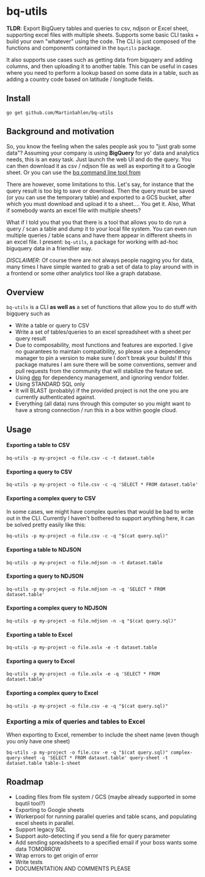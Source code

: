 # bq-utils
**TLDR**: Export BigQuery tables and queries to csv, ndjson or Excel sheet, supporting excel files with multiple sheets. Supports some basic CLI tasks + build your own "whatever" using the code. The CLI is just composed of the functions and components contained in the `bqutils` package.

It also supports use cases such as getting data from biguqery and adding columns, and then uploading it to another table. This can be useful in cases where you need to perform a lookup based on some data in a table, such as adding a country code based on latitude / longitude fields.

## Install
`go get github.com/MartinSahlen/bq-utils`

## Background and motivation
So, you know the feeling when the sales people ask you to "just grab some data"? Assuming your company is using **BigQuery** for yo' data and analytics needs, this is an easy task. Just launch the web UI and do the query. You can then download it as csv / ndjson file as well as exporting it to a Google sheet. Or you can use the [bq command line tool from](https://cloud.google.com/bigquery/bq-command-line-tool)

There are however, some limitations to this. Let's say, for instance that the query result is too big to save or download. Then the query must be saved (or you can use the temporary table) and exported to a GCS bucket, after which you must download and upload it to a sheet.... You get it. Also, What if somebody wants an excel file with multiple sheets?

What if I told you that you that there is a tool that allows you to do run a query / scan a table and dump it to your local file system. You can even run multiple queries / table scans and have them appear in different sheets in an excel file. I present: `bq-utils`, a package for working with ad-hoc biguquery data in a friendlier way.

*DISCLAIMER*: Of course there are not always people nagging you for data, many times I have simple wanted to grab a set of
data to play around with in a frontend or some other analytics tool like a graph database.

## Overview
`bq-utils` is a CLI **as well as** a set of functions that allow you to do stuff with bigquery such as

- Write a table or query to CSV
- Write a set of tables/queries to an excel spreadsheet with a sheet per query result
- Due to composability, most functions and features are exported. I give no guarantees to maintain compatibility, so please use a dependency manager to pin a version to make sure I don't break your builds! If this package matures I am sure there will be some conventions, semver and pull requests from the community that will stabilize the feature set.
- Using [dep](https:///www.github.com/golang/dep) for dependency management, and ignoring vendor folder.
- Using STANDARD SQL only
- It will BLAST (probably) if the provided project is not the one you are currently authenticated against.
- Everything (all data) runs through this computer so you might want to have a strong connection / run this in a box within google cloud.

## Usage

#### Exporting a table to CSV
`bq-utils -p my-project -o file.csv -c -t dataset.table`

#### Exporting a query to CSV
`bq-utils -p my-project -o file.csv -c -q 'SELECT * FROM dataset.table'`

#### Exporting a complex query to CSV
In some cases, we might have complex queries that would be bad to write out in the CLI. Currently I haven't bothered to support anything here, it can be solved pretty easily like this:

`bq-utils -p my-project -o file.csv -c -q "$(cat query.sql)"`

#### Exporting a table to NDJSON
`bq-utils -p my-project -o file.ndjson -n -t dataset.table`

#### Exporting a query to NDJSON
`bq-utils -p my-project -o file.ndjson -n -q 'SELECT * FROM dataset.table'`

#### Exporting a complex query to NDJSON
`bq-utils -p my-project -o file.ndjson -n -q "$(cat query.sql)"`

#### Exporting a table to Excel
`bq-utils -p my-project -o file.xslx -e -t dataset.table`

#### Exporting a query to Excel
`bq-utils -p my-project -o file.xslx -e -q 'SELECT * FROM dataset.table'`

#### Exporting a complex query to Excel
`bq-utils -p my-project -o file.csv -e -q "$(cat query.sql)"`

### Exporting a mix of queries and tables to Excel

When exporting to Excel, remember to include the sheet name
(even though you only have one sheet)

`bq-utils -p my-project -o file.csv -e -q "$(cat query.sql)" complex-query-sheet -q 'SELECT * FROM dataset.table' query-sheet -t dataset.table table-1-sheet`

## Roadmap
- Loading files from file system / GCS (maybe already supported in some bqutil tool?)
- Exporting to Google sheets
- Workerpool for running parallel queries and table scans, and populating excel sheets in parallel.
- Support legacy SQL
- Support auto-detecting if you send a file for query parameter
- Add sending spreadsheets to a specified email if your boss wants some data TOMORROW
- Wrap errors to get origin of error
- Write tests
- DOCUMENTATION AND COMMENTS PLEASE
